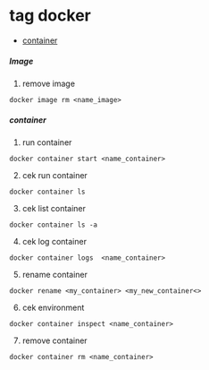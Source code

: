# tag docker

- [container](#container)

##### Image

1. remove image
```
docker image rm <name_image>
```


##### container

1. run container 
```
docker container start <name_container>
```

2. cek run container
```
docker container ls
```

3. cek list container 
```
docker container ls -a
```

4. cek log container
```
docker container logs  <name_container>
```

5. rename container
```
docker rename <my_container> <my_new_container<>
```

6. cek environment
```
docker container inspect <name_container>
```

7. remove container
```
docker container rm <name_container>
```
